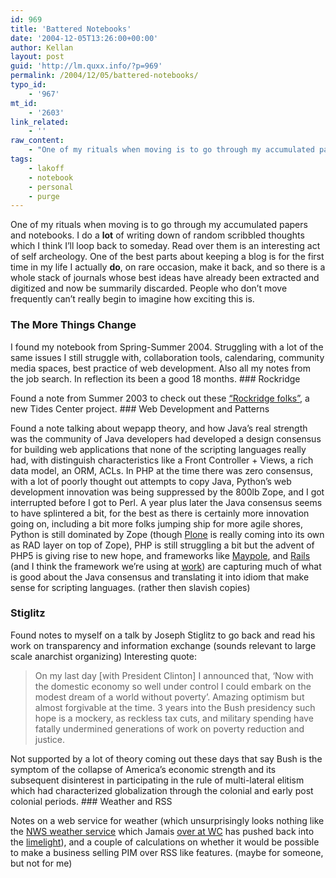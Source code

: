 ```yaml
---
id: 969
title: 'Battered Notebooks'
date: '2004-12-05T13:26:00+00:00'
author: Kellan
layout: post
guid: 'http://lm.quxx.info/?p=969'
permalink: /2004/12/05/battered-notebooks/
typo_id:
    - '967'
mt_id:
    - '2603'
link_related:
    - ''
raw_content:
    - "One of my rituals when moving is to go through my accumulated papers and notebooks.  I do a <b>lot</b> of writing down of random scribbled thoughts which I think I\\'ll loop back to someday.  Read over them is an interesting act of self archeology.  One of the best parts about keeping a blog is for the first time in my life I actually <b>do</b>, on rare occasion, make it back, and so there is a whole stack of journals whose best ideas have already been extracted and digitized and now be summarily discarded.  People who don\\'t move frequently can\\'t really begin to imagine how exciting this is.\n<h3>The More Things Change</h3>I found my notebook from Spring-Summer 2004.  Struggling with a lot of the same issues I still struggle with, collaboration tools, calendaring, community media spaces, best practice of web development.  Also all my notes from the job search.  In reflection its been a good 18 months.\n\n<h3>Rockridge</h3>Found a note from Summer 2003 to check out these <a href=\\\"http://www.rockridgeinstitute.org/\\\">\\\"Rockridge folks\\\"</a>, a new Tides Center project.\n\n<h3>Web Development and Patterns</h3>Found a note talking about wepapp theory, and how Java\\'s real strength was the community of Java developers had developed a design consensus for building web applications that none of the scripting languages really had, with distinguish characteristics like a Front Controller + Views, a rich data model, an ORM, ACLs.  In PHP at the time there was zero consensus, with a lot of poorly thought out attempts to copy Java, Python\\'s web development innovation was being suppressed by the 800lb Zope, and I got interrupted before I got to Perl.\n\nA year plus later the Java consensus seems to have splintered a bit, for the best as there is certainly more innovation going on, including a bit more folks jumping ship for more agile shores, Python is still dominated by Zope (though <a href=\\\"http://www.plone.org/\\\">Plone</a> is really coming into its own as RAD layer on top of Zope), PHP is still struggling a bit but the advent of PHP5 is giving rise to new hope, and frameworks like <a href=\\\"http://maypole.perl.org/\\\">Maypole</a>, and <a href=\\\"http://rubyonrails.org/\\\">Rails</a> (and I think the framework we\\'re using at <a href=\\\"http://groundspring.org\\\">work</a>) are capturing much of what is good about the Java consensus and translating it into idiom that make sense for scripting languages. (rather then slavish copies)\n\n<h3>Stiglitz</h3>Found notes to myself on a talk by Joseph Stiglitz to go back and read his work on transparency and information exchange (sounds relevant to large scale anarchist organizing)\n\nInteresting quote:<blockquote>\nOn my last day [with President Clinton] I announced that, \\'Now with the domestic economy so well under control I could embark on the modest dream of a world without poverty\\'.  Amazing optimism but almost forgivable at the time.  3 years into the Bush presidency such hope is a mockery, as reckless tax cuts, and military spending have fatally undermined generations of work on poverty reduction and justice.\n</blockquote> Not supported by a lot of theory coming out these days that say Bush is the symptom of the collapse of America\\'s economic strength and its subsequent disinterest in participating in the rule of multi-lateral elitism which had characterized globalization through the colonial and early post colonial periods.\n\n<h3>Weather and RSS</h3>Notes on a web service for weather (which unsurprisingly looks nothing like the <a href=\\\"http://weather.gov/forecasts/xml/\\\">NWS weather service</a> which Jamais <a href=\\\"http://www.worldchanging.com/archives/001669.html\\\">over at WC</a> has pushed back into the <a href=\\\"http://technorati.com/cosmos/search.html?rank=&url=http%3A%2F%2Fweather.gov%2Fforecasts%2Fxml%2F\\\">limelight</a>), and a couple of calculations on whether it would be possible to make a business selling PIM over RSS like features. (maybe for someone, but not for me)"
tags:
    - lakoff
    - notebook
    - personal
    - purge
---
```


One of my rituals when moving is to go through my accumulated papers and notebooks. I do a **lot** of writing down of random scribbled thoughts which I think I’ll loop back to someday. Read over them is an interesting act of self archeology. One of the best parts about keeping a blog is for the first time in my life I actually **do**, on rare occasion, make it back, and so there is a whole stack of journals whose best ideas have already been extracted and digitized and now be summarily discarded. People who don’t move frequently can’t really begin to imagine how exciting this is.

### The More Things Change

I found my notebook from Spring-Summer 2004. Struggling with a lot of the same issues I still struggle with, collaboration tools, calendaring, community media spaces, best practice of web development. Also all my notes from the job search. In reflection its been a good 18 months. ### Rockridge

Found a note from Summer 2003 to check out these [“Rockridge folks”](http://www.rockridgeinstitute.org/), a new Tides Center project. ### Web Development and Patterns

Found a note talking about wepapp theory, and how Java’s real strength was the community of Java developers had developed a design consensus for building web applications that none of the scripting languages really had, with distinguish characteristics like a Front Controller + Views, a rich data model, an ORM, ACLs. In PHP at the time there was zero consensus, with a lot of poorly thought out attempts to copy Java, Python’s web development innovation was being suppressed by the 800lb Zope, and I got interrupted before I got to Perl. A year plus later the Java consensus seems to have splintered a bit, for the best as there is certainly more innovation going on, including a bit more folks jumping ship for more agile shores, Python is still dominated by Zope (though [Plone](http://www.plone.org/) is really coming into its own as RAD layer on top of Zope), PHP is still struggling a bit but the advent of PHP5 is giving rise to new hope, and frameworks like [Maypole](http://maypole.perl.org/), and [Rails](http://rubyonrails.org/) (and I think the framework we’re using at [work](http://groundspring.org)) are capturing much of what is good about the Java consensus and translating it into idiom that make sense for scripting languages. (rather then slavish copies)

### Stiglitz

Found notes to myself on a talk by Joseph Stiglitz to go back and read his work on transparency and information exchange (sounds relevant to large scale anarchist organizing) Interesting quote:

> On my last day [with President Clinton] I announced that, ‘Now with the domestic economy so well under control I could embark on the modest dream of a world without poverty’. Amazing optimism but almost forgivable at the time. 3 years into the Bush presidency such hope is a mockery, as reckless tax cuts, and military spending have fatally undermined generations of work on poverty reduction and justice.

 Not supported by a lot of theory coming out these days that say Bush is the symptom of the collapse of America’s economic strength and its subsequent disinterest in participating in the rule of multi-lateral elitism which had characterized globalization through the colonial and early post colonial periods. ### Weather and RSS

Notes on a web service for weather (which unsurprisingly looks nothing like the [NWS weather service](http://weather.gov/forecasts/xml/) which Jamais [over at WC](http://www.worldchanging.com/archives/001669.html) has pushed back into the [limelight](http://technorati.com/cosmos/search.html?rank=&url=http%3A%2F%2Fweather.gov%2Fforecasts%2Fxml%2F)), and a couple of calculations on whether it would be possible to make a business selling PIM over RSS like features. (maybe for someone, but not for me) 